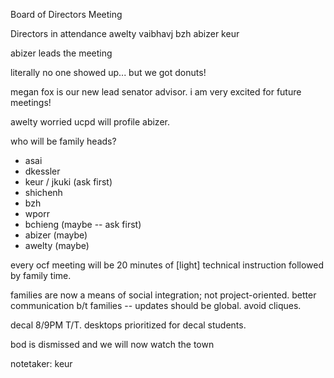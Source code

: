 Board of Directors Meeting

Directors in attendance
awelty
vaibhavj
bzh
abizer
keur

abizer leads the meeting

literally no one showed up... but we got donuts!

megan fox is our new lead senator advisor. i am very excited for future meetings!

awelty worried ucpd will profile abizer. 

who will be family heads?
  - asai
  - dkessler
  - keur / jkuki (ask first)
  - shichenh
  - bzh
  - wporr
  - bchieng (maybe -- ask first)
  - abizer (maybe)
  - awelty (maybe)

every ocf meeting will be 20 minutes of [light] technical instruction followed by
family time.

families are now a means of social integration; not project-oriented.
better communication b/t families -- updates should be global. avoid cliques.

decal 8/9PM T/T. desktops prioritized for decal students.

bod is dismissed and we will now watch the town

notetaker: keur
